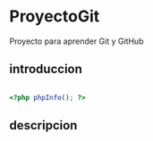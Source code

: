 # ProyectoGit
Proyecto para aprender Git y GitHub

## introduccion

```php

<?php phpInfo(); ?>

```

## descripcion
